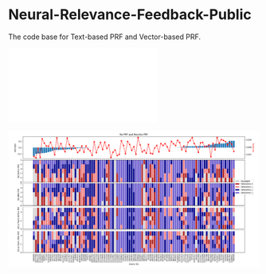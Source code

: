 # Neural-Relevance-Feedback-Public
The code base for Text-based PRF and Vector-based PRF.

![Trade Off Between Effectiveness and Efficiency](./figures/trade-off-with-label.pdf "Trade Off Between Effectiveness and Efficiency")

![Signal Quality With Similarity Rank Perserved](./figures/prf_signal_quality_ndcg5_with_similarty_rank_preserved.png "PRF Signal Quality, Embedded Query Similarity, and Gain Loss")
